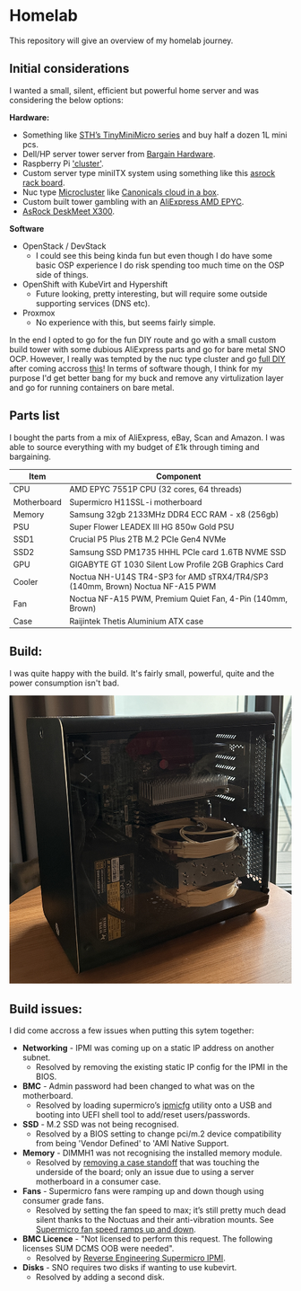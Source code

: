 # Homelab

This repository will give an overview of my homelab journey.

## Initial considerations

I wanted a small, silent, efficient but powerful home server and was considering the below options:

**Hardware:**
- Something like [STH’s TinyMiniMicro series](https://www.servethehome.com/introducing-project-tinyminimicro-home-lab-revolution) and buy half a dozen 1L mini pcs.
- Dell/HP server tower server from [Bargain Hardware](https://www.bargainhardware.co.uk).
- Raspberry Pi ['cluster'](https://www.tomshardware.com/news/raspberry-pi-4-cluster-in-a-bag).
- Custom server type miniITX system using something like this [asrock rack board](https://www.asrockrack.com/general/productdetail.asp?Model=X570D4i-2t#Specifications).
- Nuc type [Microcluster](https://www.tranquil-it.co.uk/microclusters) like [Canonicals cloud in a box](https://arstechnica.com/information-technology/2014/06/hands-on-with-canonicals-orange-box-and-a-peek-into-cloud-nirvana).
- Custom built tower gambling with an [AliExpress AMD EPYC](https://www.aliexpress.com/w/wholesale-amd-epyc.html).
- [AsRock DeskMeet X300](https://www.asrock.com/nettop/AMD/DeskMeet%20X300%20Series/index.asp).

**Software**
- OpenStack / DevStack
  - I could see this being kinda fun but even though I do have some basic OSP experience I do risk spending too much time on the OSP side of things.
- OpenShift with KubeVirt and Hypershift
  - Future looking, pretty interesting, but will require some outside supporting services (DNS etc).
- Proxmox
  - No experience with this, but seems fairly simple.

In the end I opted to go for the fun DIY route and go with a small custom build tower with some dubious AliExpress parts and go for bare metal SNO OCP. However, I really was tempted by the nuc type cluster and go [full DIY](https://www.reddit.com/r/homelab/comments/r46ita/nuc_cluster_is_up_and_running_info_in_comment/) after coming accross [this](https://blog.fosketts.net/2020/09/10/introducing-rabbit-i-bought-a-cloud/)! In terms of software though, I think for my purpose I'd get better bang for my buck and remove any virtulization layer and go for running containers on bare metal.

## Parts list

I bought the parts from a mix of AliExpress, eBay, Scan  and Amazon. I was able to source everything with my budget of £1k through timing and bargaining.

| Item        | Component                                                                      |
|-------------|--------------------------------------------------------------------------------|
| CPU         | AMD EPYC 7551P CPU (32 cores, 64 threads)                                      |
| Motherboard | Supermicro H11SSL-i motherboard                                                |
| Memory      | Samsung 32gb 2133MHz DDR4 ECC RAM - x8 (256gb)                                 |
| PSU         | Super Flower LEADEX III HG 850w Gold PSU                                       |
| SSD1        | Crucial P5 Plus 2TB M.2 PCIe Gen4 NVMe                                         |
| SSD2        | Samsung SSD PM1735 HHHL PCIe card 1.6TB NVME SSD                               |
| GPU         | GIGABYTE GT 1030 Silent Low Profile 2GB Graphics Card                          |
| Cooler      | Noctua NH-U14S TR4-SP3 for AMD sTRX4/TR4/SP3 (140mm, Brown) Noctua NF-A15 PWM  |
| Fan         | Noctua NF-A15 PWM, Premium Quiet Fan, 4-Pin (140mm, Brown)                     |
| Case        | Raijintek Thetis Aluminium ATX case                                            |

## Build:

I was quite happy with the build. It's fairly small, powerful, quite and the power consumption isn't bad. 

![homeserver](misc/homeserver_build.jpg)

## Build issues:

I did come accross a few issues when putting this sytem together:

* **Networking** - IPMI was coming up on a static IP address on another subnet.
  - Resolved by removing the existing static IP config for the IPMI in the BIOS.
* **BMC** - Admin password had been changed to what was on the motherboard.
  - Resolved by loading supermicro’s [ipmicfg](https://www.supermicro.com/en/solutions/management-software/ipmi-utilities) utility onto a USB and booting into UEFI shell tool to add/reset users/passwords.
* **SSD**  - M.2 SSD was not being recognised.
  - Resolved by a BIOS setting to change pci/m.2 device compatibility from being 'Vendor Defined' to 'AMI Native Support.
* **Memory** - DIMMH1 was not recognising the installed memory module.
  - Resolved by [removing a case standoff](https://www.bleepingcomputer.com/forums/t/710239/supermicro-mbd-h11ssl-and-amd-epyc-7402-insane-memory-pmu-training-error-problem/) that was touching the underside of the board; only an issue due to using a server motherboard in a consumer case.
* **Fans** - Supermicro fans were ramping up and down though using consumer grade fans.
  - Resolved by setting the fan speed to max; it’s still pretty much dead silent thanks to the Noctuas and their anti-vibration mounts. See [Supermicro fan speed ramps up and down](https://youtu.be/Qez9F4uhsw4?si=WQ60yUGlw3q9aG0e).
* **BMC Licence** - "Not licensed to perform this request. The following licenses SUM DCMS OOB were needed".
  - Resolved by [Reverse Engineering Supermicro IPMI](https://peterkleissner.com/2018/05/27/reverse-engineering-supermicro-ipmi/).
* **Disks** - SNO requires two disks if wanting to use kubevirt.
  - Resolved by adding a second disk.
